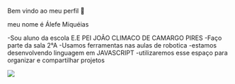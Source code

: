  Bem vindo ao meu perfil 👦

 meu nome é Álefe Miquéias

 -Sou aluno da escola E.E PEI JOÃO CLIMACO DE CAMARGO PIRES
 -Faço parte da sala 2°A
 -Usamos ferramentas nas aulas de robotica
 -estamos desenvolvendo linguagem em JAVASCRIPT
 -utilizaremos esse espaço para organizar e compartilhar projetos

 ![](https://media1.tenor.com/m/4SuTkfUP0MYAAAAC/zombie-tired.gif)
